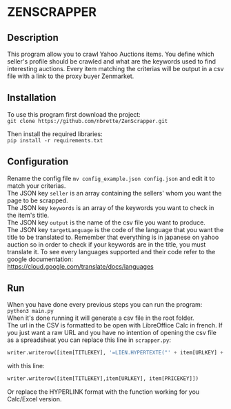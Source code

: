 # ZENSCRAPPER

## Description

This program allow you to crawl Yahoo Auctions items.
You define which seller's profile should be crawled and what are the keywords used to find interesting auctions.
Every item matching the criterias will be output in a csv file with a link to the proxy buyer Zenmarket.

## Installation

To use this program first download the project:  
`git clone https://github.com/nbrette/ZenScrapper.git`  

Then install the required libraries:  
`pip install -r requirements.txt`

## Configuration

Rename the config file `mv config_example.json config.json` and edit it to match your criterias.  
The JSON key `seller` is an array containing the sellers' whom you want the page to be scrapped.  
The JSON key `keywords` is an array of the keywords you want to check in the item's title.  
The JSON key `output` is the name of the csv file you want to produce.  
The JSON key `targetLanguage` is the code of the language that you want the title to be translated to. Remember that everything is in japanese on yahoo auction so in order to check if your keywords are in the title, you must translate it. To see every languages supported and their code refer to the google documentation:  
https://cloud.google.com/translate/docs/languages

## Run
When you have done every previous steps you can run the program:  
`python3 main.py`  
When it's done running it will generate a csv file in the root folder.  
The url in the CSV is formatted to be open with LibreOffice Calc in french.
If you just want a raw URL and you have no intention of opening the csv file as a spreadsheat you can replace this line in `scrapper.py`:  
```python
writer.writerow([item[TITLEKEY], '=LIEN.HYPERTEXTE("' + item[URLKEY] + '")', item[PRICEKEY]])
```
with this line:  
```python
writer.writerow([item[TITLEKEY],item[URLKEY], item[PRICEKEY]])
```

Or replace the HYPERLINK format with the function working for you Calc/Excel version.